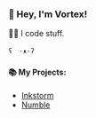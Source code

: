 ### 👋 Hey, I'm Vortex!
👨‍💻 I code stuff.

`ʕ　·ᴥ·ʔ`

#### 📚 My Projects:
- [Inkstorm](https://inkstorm.app)
- [Numble](https://numble.vrtx.dev)
